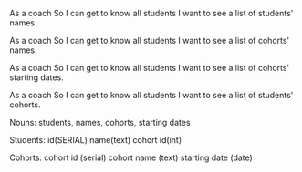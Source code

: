 As a coach
So I can get to know all students
I want to see a list of students' names.

As a coach
So I can get to know all students
I want to see a list of cohorts' names.

As a coach
So I can get to know all students
I want to see a list of cohorts' starting dates.

As a coach
So I can get to know all students
I want to see a list of students' cohorts.


Nouns: students, names, cohorts, starting dates

Students:
id(SERIAL)      name(text)    cohort id(int)

Cohorts:
cohort id (serial)      cohort name (text)    starting date (date)

